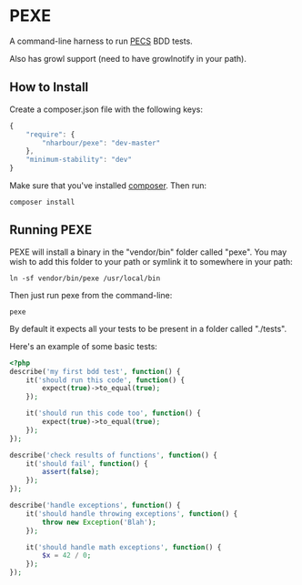 # PEXE

A command-line harness to run [PECS](https://github.com/noonat/pecs) BDD tests.

Also has growl support (need to have growlnotify in your path).

## How to Install

Create a composer.json file with the following keys:

```js
{
    "require": {
		"nharbour/pexe": "dev-master"
    },
	"minimum-stability": "dev"
}
```

Make sure that you've installed [composer](http://getcomposer.org). Then run:

```
composer install
```

## Running PEXE

PEXE will install a binary in the "vendor/bin" folder called "pexe". You may wish to add this folder to your path or symlink it to somewhere in your path:

```
ln -sf vendor/bin/pexe /usr/local/bin
```

Then just run pexe from the command-line:

```
pexe
```

By default it expects all your tests to be present in a folder called "./tests".

Here's an example of some basic tests:

```php
<?php
describe('my first bdd test', function() {
	it('should run this code', function() {
		expect(true)->to_equal(true);
	});

	it('should run this code too', function() {
		expect(true)->to_equal(true);
	});
});

describe('check results of functions', function() {
	it('should fail', function() {
		assert(false);
	});
});

describe('handle exceptions', function() {
	it('should handle throwing exceptions', function() {
		throw new Exception('Blah');
	});

	it('should handle math exceptions', function() {
		$x = 42 / 0;
	});
});
```
